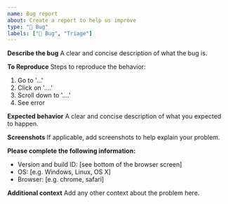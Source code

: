 ```yaml
---
name: Bug report
about: Create a report to help us improve
type: "🐛 Bug"
labels: ["🐛 Bug", "Triage"]
---
```


**Describe the bug**
A clear and concise description of what the bug is.

**To Reproduce**
Steps to reproduce the behavior:
1. Go to '...'
2. Click on '....'
3. Scroll down to '....'
4. See error

**Expected behavior**
A clear and concise description of what you expected to happen.

**Screenshots**
If applicable, add screenshots to help explain your problem.

**Please complete the following information:**
 - Version and build ID: [see bottom of the browser screen]
 - OS: [e.g. Windows, Linux, OS X]
 - Browser: [e.g. chrome, safari]

**Additional context**
Add any other context about the problem here.
